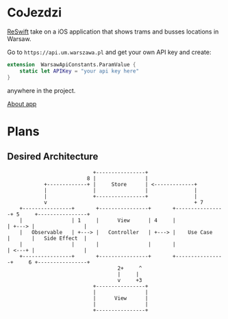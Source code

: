 # CoJezdzi
[ReSwift](https://github.com/ReSwift/ReSwift) take on a iOS application that shows trams and busses locations in Warsaw.

Go to `https://api.um.warszawa.pl` and get your own API key and create:

```swift
extension  WarsawApiConstants.ParamValue {
    static let APIKey = "your api key here"
}
```

anywhere in the project.

[About app](https://avantapp.wordpress.com/co-jezdzi/)

# Plans

## Desired Architecture

```
                            +----------------+
                          8 |                |
            +-------------+ |     Store      | <-------------+
            |               |                |               |
            |               +----------------+               |
            v                                                + 7
    +----------------+       +----------------+       +----------------+ 5     +----------------+
    |                | 1     |      View      | 4     |                | +---> |                |
    |   Observable   | +---> |   Controller   | +---> |    Use Case    |       |   Side Effect  |
    |                |       |                |       |                | <---+ |                |
    +----------------+       +----------------+       +----------------+     6 +----------------+
                                    2+     ^
                                    |     |
                                    v     +3
                            +----------------+
                            |                |
                            |      View      |
                            |                |
                            +----------------+
```